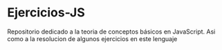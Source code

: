 # Ejercicios-JS
Repositorio dedicado a la teoria de conceptos básicos en JavaScript. Asi como a la resolucion de algunos ejercicios en este lenguaje
